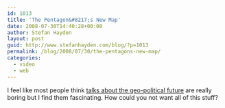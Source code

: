 ```yaml
---
id: 1013
title: 'The Pentagon&#8217;s New Map'
date: 2008-07-30T14:40:28+00:00
author: Stefan Hayden
layout: post
guid: http://www.stefanhayden.com/blog/?p=1013
permalink: /blog/2008/07/30/the-pentagons-new-map/
categories:
  - video
  - web
---
```

I feel like most people think <a href="http://youtube.com/watch?v=hg7pZi6peD4">talks about the geo-political future</a> are really boring but I find them fascinating. How could you not want all of this stuff?

<object width="425" height="344"><param name="movie" value="http://www.youtube.com/v/hg7pZi6peD4&hl=en&fs=1"></param><param name="allowFullScreen" value="true"></param><embed src="http://www.youtube.com/v/hg7pZi6peD4&hl=en&fs=1" type="application/x-shockwave-flash" allowfullscreen="true" width="425" height="344"></embed></object>